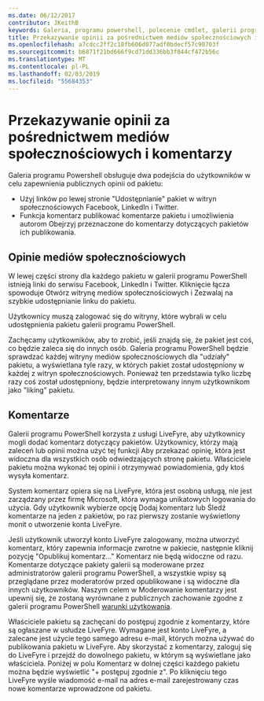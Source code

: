 ```yaml
---
ms.date: 06/12/2017
contributor: JKeithB
keywords: Galeria, programu powershell, polecenie cmdlet, galerii programu PowerShell
title: Przekazywanie opinii za pośrednictwem mediów społecznościowych i komentarzy
ms.openlocfilehash: a7cdcc2ff2c18fb606d077adf0bdecf57c90703f
ms.sourcegitcommit: b6871f21bd666f9cd71dd336bb3f844cf472b56c
ms.translationtype: MT
ms.contentlocale: pl-PL
ms.lasthandoff: 02/03/2019
ms.locfileid: "55684353"
---
```

# <a name="providing-feedback-via-social-media-or-comments"></a>Przekazywanie opinii za pośrednictwem mediów społecznościowych i komentarzy

Galeria programu Powershell obsługuje dwa podejścia do użytkowników w celu zapewnienia publicznych opinii od pakietu:

- Użyj linków po lewej stronie "Udostępnianie" pakiet w witryn społecznościowych Facebook, LinkedIn i Twitter.
- Funkcja komentarz publikować komentarze pakietu i umożliwienia autorom Obejrzyj przeznaczone do komentarzy dotyczących pakietów ich publikowania.

## <a name="social-media-feedback"></a>Opinie mediów społecznościowych

W lewej części strony dla każdego pakietu w galerii programu PowerShell istnieją linki do serwisu Facebook, LinkedIn i Twitter.
Kliknięcie łącza spowoduje Otwórz witrynę mediów społecznościowych i Zezwalaj na szybkie udostępnianie linku do pakietu.

Użytkownicy muszą zalogować się do witryny, które wybrali w celu udostępnienia pakietu galerii programu PowerShell.

Zachęcamy użytkowników, aby to zrobić, jeśli znajdą się, że pakiet jest coś, co będzie zaleca się do innych osób.
Galeria programu PowerShell będzie sprawdzać każdej witryny mediów społecznościowych dla "udziały" pakietu, a wyświetlana tyle razy, w których pakiet został udostępniony w każdej z witryn społecznościowych.
Ponieważ ten przedstawia tylko liczbę razy coś został udostępniony, będzie interpretowany innym użytkownikom jako "liking" pakietu.


## <a name="comments"></a>Komentarze

Galerii programu PowerShell korzysta z usługi LiveFyre, aby użytkownicy mogli dodać komentarz dotyczący pakietów.
Użytkownicy, którzy mają zaleceń lub opinii można użyć tej funkcji Aby przekazać opinię, która jest widoczna dla wszystkich osób odwiedzających stronę pakietu.
Właściciele pakietu można wykonać tej opinii i otrzymywać powiadomienia, gdy ktoś wysyła komentarz.

System komentarz opiera się na LiveFyre, która jest osobną usługą, nie jest zarządzany przez firmę Microsoft, która wymaga unikatowych logowania do użycia.
Gdy użytkownik wybierze opcję Dodaj komentarz lub Śledź komentarze na jeden z pakietów, po raz pierwszy zostanie wyświetlony monit o utworzenie konta LiveFyre.

Jeśli użytkownik utworzył konto LiveFyre zalogowany, można utworzyć komentarz, który zapewnia informacje zwrotne w pakiecie, następnie kliknij pozycję "Opublikuj komentarz..." Komentarz nie będą widoczne od razu.
Komentarze dotyczące pakiety galerii są moderowane przez administratorów galerii programu PowerShell, a wszystkie wpisy są przeglądane przez moderatorów przed opublikowane i są widoczne dla innych użytkowników.
Naszym celem w Moderowanie komentarzy jest upewnij się, że zostaną wyrównane z publicznych zachowanie zgodne z galerii programu PowerShell [warunki użytkowania](https://www.powershellgallery.com/policies/Terms).

Właściciele pakietu są zachęcani do postępuj zgodnie z komentarzy, które są ogłaszane w usłudze LiveFyre.
Wymagane jest konto LiveFyre, a zalecane jest użycie tego samego adresu e-mail, których można używać do publikowania pakietu w LiveFyre.
Aby skorzystać z komentarzy, zaloguj się do LiveFyre i przejdź do dowolnego pakietu, w którym są wyświetlane jako właściciela.
Poniżej w polu Komentarz w dolnej części każdego pakietu można będzie wyświetlić "+ postępuj zgodnie z".
Po kliknięciu tego LiveFyre wyśle wiadomość e-mail na adres e-mail zarejestrowany czas nowe komentarze wprowadzone od pakietu.
